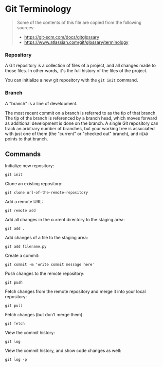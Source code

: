 # Git Terminology


> Some of the contents of this file are copied from the following sources:  
> - https://git-scm.com/docs/gitglossary
> - https://www.atlassian.com/git/glossary/terminology


### Repository

A Git repository is a collection of files of a project, and all changes made to those files. In other words, it's the full history of the files of the project.

You can initialize a new git repository with the `git init` command.

### Branch

A "branch" is a line of development. 

The most recent commit on a branch is referred to as the tip of that branch. The tip of the branch is referenced by a branch head, 
which moves forward as additional development is done on the branch. 
A single Git repository can track an arbitrary number of branches, but your working tree is associated with just one of them (the "current" or "checked out" branch), and `HEAD` points to that branch.

### 




## Commands

Initialize new repository:

```
git init
```


Clone an existing repository:

```
git clone url-of-the-remote-repository
```


Add a remote URL:

```
git remote add
```


Add all changes in the current directory to the staging area:

```
git add .
```

Add changes of a file to the staging area:

```
git add filename.py
```

Create a commit:

```
git commit -m 'write commit message here'
```

Push changes to the remote repository:

```
git push
```

Fetch changes from the remote repository and merge it into your local repository:
 
```
git pull
```


Fetch changes (but don't merge them):

```
git fetch
```

View the commit history:


```
git log
```

View the commit history, and show code changes as well:

```
git log -p
```


